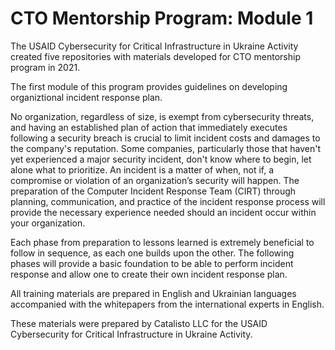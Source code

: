 # CTO Mentorship Program: Module 1

The USAID Cybersecurity for Critical Infrastructure in Ukraine Activity created five repositories with materials developed for CTO mentorship program in 2021. 

The first module of this program provides guidelines on developing organiztional incident response plan. 

No organization, regardless of size, is exempt from cybersecurity threats, and having an established plan of action that immediately executes following a security breach is crucial to limit incident costs and damages to the company's reputation. Some companies, particularly those that haven't yet experienced a major security incident, don't know where to begin, let alone what to prioritize. An incident is a matter of when, not if, a compromise or violation of an organization’s security will happen. The preparation of the Computer Incident Response Team (CIRT) through planning, communication, and practice of the incident response process will provide the necessary experience needed should an incident occur within your organization. 

Each phase from preparation to lessons learned is extremely beneficial to follow in sequence, as each one builds upon the other. The following phases will provide a basic foundation to be able to perform incident response and allow one to create their own incident response plan. 

All training materials are prepared in English and Ukrainian languages accompanied with the whitepapers from the international experts in English.

These materials were prepared by Catalisto LLC for the USAID Cybersecurity for Critical Infrastructure in Ukraine Activity. 
